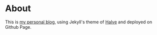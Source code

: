 # About
This is [my personal blog](https://keithnull.github.io), using Jekyll's theme of [Halve](https://github.com/TaylanTatli/Halve) and deployed on Github Page.





